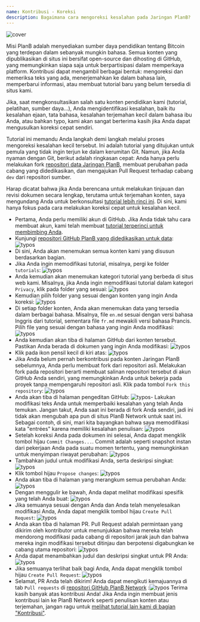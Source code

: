 ```yaml
---
name: Kontribusi - Koreksi
description: Bagaimana cara mengoreksi kesalahan pada Jaringan PlanB?
---
```

![cover](assets/cover.webp)

Misi PlanB adalah menyediakan sumber daya pendidikan tentang Bitcoin yang terdepan dalam sebanyak mungkin bahasa. Semua konten yang dipublikasikan di situs ini bersifat open-source dan dihosting di GitHub, yang memungkinkan siapa saja untuk berpartisipasi dalam memperkaya platform. Kontribusi dapat mengambil berbagai bentuk: mengoreksi dan memeriksa teks yang ada, menerjemahkan ke dalam bahasa lain, memperbarui informasi, atau membuat tutorial baru yang belum tersedia di situs kami.

Jika, saat mengkonsultasikan salah satu konten pendidikan kami (tutorial, pelatihan, sumber daya...), Anda mengidentifikasi kesalahan, baik itu kesalahan ejaan, tata bahasa, kesalahan terjemahan kecil dalam bahasa ibu Anda, atau bahkan typo, kami akan sangat berterima kasih jika Anda dapat mengusulkan koreksi cepat sendiri.

Tutorial ini memandu Anda langkah demi langkah melalui proses mengoreksi kesalahan kecil tersebut. Ini adalah tutorial yang ditujukan untuk pemula yang tidak ingin terjun ke dalam kerumitan Git. Namun, jika Anda nyaman dengan Git, berikut adalah ringkasan cepat: Anda hanya perlu melakukan fork [repositori data Jaringan PlanB](https://github.com/PlanB-Network/bitcoin-educational-content), membuat perubahan pada cabang yang didedikasikan, dan mengajukan Pull Request terhadap cabang `dev` dari repositori sumber.

Harap dicatat bahwa jika Anda berencana untuk melakukan tinjauan dan revisi dokumen secara lengkap, terutama untuk terjemahan konten, saya mengundang Anda untuk berkonsultasi [tutorial lebih rinci ini](https://planb.network/tutorials/others/content-review-tutorial). Di sini, kami hanya fokus pada cara melakukan koreksi cepat untuk kesalahan kecil.

- Pertama, Anda perlu memiliki akun di GitHub. Jika Anda tidak tahu cara membuat akun, kami telah membuat [tutorial terperinci untuk membimbing Anda](https://planb.network/tutorials/others/create-github-account).
- Kunjungi [repositori GitHub PlanB yang didedikasikan untuk data](https://github.com/PlanB-Network/bitcoin-educational-content):
![typos](assets/01.webp)
- Di sini, Anda akan menemukan semua konten kami yang disusun berdasarkan bagian.
- Jika Anda ingin memodifikasi tutorial, misalnya, pergi ke folder `tutorials`:
![typos](assets/02.webp)
- Anda kemudian akan menemukan kategori tutorial yang berbeda di situs web kami. Misalnya, jika Anda ingin memodifikasi tutorial dalam kategori `Privacy`, klik pada folder yang sesuai:
![typos](assets/03.webp)
- Kemudian pilih folder yang sesuai dengan konten yang ingin Anda koreksi:
![typos](assets/04.webp)
- Di setiap folder konten, Anda akan menemukan data yang tersedia dalam berbagai bahasa. Misalnya, file `en.md` sesuai dengan versi bahasa Inggris dari tutorial, sementara file `fr.md` mewakili versi bahasa Prancis. Pilih file yang sesuai dengan bahasa yang ingin Anda modifikasi: ![typos](assets/05.webp)
- Anda kemudian akan tiba di halaman GitHub dari konten tersebut. Pastikan Anda berada di dokumen yang ingin Anda modifikasi: ![typos](assets/06.webp)
- Klik pada ikon pensil kecil di kiri atas: ![typos](assets/07.webp)
- Jika Anda belum pernah berkontribusi pada konten Jaringan PlanB sebelumnya, Anda perlu membuat fork dari repositori asli. Melakukan fork pada repositori berarti membuat salinan repositori tersebut di akun GitHub Anda sendiri, yang memungkinkan Anda untuk bekerja pada proyek tanpa mempengaruhi repositori asli. Klik pada tombol `Fork this repository`: ![typos](assets/08.webp)
- Anda akan tiba di halaman pengeditan GitHub: ![typos](assets/09.webp)- Lakukan modifikasi teks Anda untuk memperbaiki kesalahan yang telah Anda temukan. Jangan takut, Anda saat ini berada di fork Anda sendiri, jadi ini tidak akan mengubah apa pun di situs PlanB Network untuk saat ini. Sebagai contoh, di sini, mari kita bayangkan bahwa saya memodifikasi kata "entrées" karena memiliki kesalahan penulisan: ![typos](assets/10.webp)
- Setelah koreksi Anda pada dokumen ini selesai, Anda dapat mengklik tombol hijau `Commit Changes...`. Commit adalah seperti snapshot instan dari pekerjaan Anda pada suatu momen tertentu, yang memungkinkan untuk menyimpan riwayat perubahan: ![typos](assets/11.webp)
- Tambahkan judul untuk modifikasi Anda, serta deskripsi singkat: ![typos](assets/12.webp)
- Klik tombol hijau `Propose changes`: ![typos](assets/13.webp)
- Anda akan tiba di halaman yang merangkum semua perubahan Anda: ![typos](assets/14.webp)
- Dengan menggulir ke bawah, Anda dapat melihat modifikasi spesifik yang telah Anda buat: ![typos](assets/15.webp)
- Jika semuanya sesuai dengan Anda dan Anda telah menyelesaikan modifikasi Anda, Anda dapat mengklik tombol hijau `Create Pull Request`: ![typos](assets/16.webp)
- Anda akan tiba di halaman PR. Pull Request adalah permintaan yang dikirim oleh kontributor untuk menunjukkan bahwa mereka telah mendorong modifikasi pada cabang di repositori jarak jauh dan bahwa mereka ingin modifikasi tersebut ditinjau dan berpotensi digabungkan ke cabang utama repositori: ![typos](assets/17.webp)
- Anda dapat menambahkan judul dan deskripsi singkat untuk PR Anda: ![typos](assets/18.webp)
- Jika semuanya terlihat baik bagi Anda, Anda dapat mengklik tombol hijau `Create Pull Request`: ![typos](assets/19.webp)
- Selamat, PR Anda telah dikirim! Anda dapat mengikuti kemajuannya di tab `Pull requests` di [repositori GitHub PlanB Network](https://github.com/PlanB-Network/bitcoin-educational-content/pulls) :![typos](assets/20.webp)
Terima kasih banyak atas kontribusi Anda! Jika Anda ingin membuat jenis kontribusi lain ke PlanB Network seperti penulisan konten atau terjemahan, jangan ragu untuk [melihat tutorial lain kami di bagian "Kontribusi"](https://planb.network/tutorials/others).
